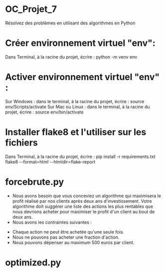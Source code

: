 # OC_Projet_7
Résolvez des problèmes en utilisant des algorithmes en Python
# Créer environnement virtuel "env":
Dans Terminal, à la racine du projet, écrire : python -m venv env
# Activer environnement virtuel "env" :
Sur Windows : dans le terminal, à la racine du projet, écrire : source env/Scripts/activate
Sur Mac ou Linux : dans le terminal, à la racine du projet, écrire : source env/bin/activate

# Installer flake8 et l'utiliser sur les fichiers
Dans Terminal, à la racine du projet, écrire : 
pip install -r requirements.txt
flake8 --format=html --htmldir=flake-report

# forcebrute.py 
 * Nous avons besoin que vous conceviez un algorithme qui maximisera le profit réalisé par nos clients après deux ans d'investissement. Votre algorithme doit suggérer une liste des actions les plus rentables que nous devrions acheter pour maximiser le profit d'un client au bout de deux ans.
 * Nous avons les contraintes suivantes :
  - Chaque action ne peut être achetée qu'une seule fois.
  - Nous ne pouvons pas acheter une fraction d'action.
  - Nous pouvons dépenser au maximum 500 euros par client.

# optimized.py

